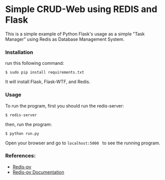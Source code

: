 # Simple CRUD-Web using REDIS and Flask

This is a simple example of Python Flask's usage as a simple "Task Manager" using Redis as Database Management System.

### Installation

run this following command:

```
$ sudo pip install requirements.txt
```

It will install Flask, Flask-WTF, and Redis.

### Usage

To run the program, first you should run the redis-server:

```
$ redis-server
```

then, run the program:

```
$ python run.py
```

Open your browser and go to `localhost:5000	` to see the running program.

### References:

 * [Redis-py](https://github.com/andymccurdy/redis-py)
 * [Redis-py Documentation](https://redis-py.readthedocs.io/en/latest/)
